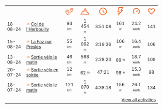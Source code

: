 <table>
    <tr>
        <th></th>
        <th></th>
        <th align="center"><img src="https://raw.githubusercontent.com/robiningelbrecht/strava-activities/master/public/distance.svg" width="30" alt="distance" title="distance"/></th>
        <th align="center"><img src="https://raw.githubusercontent.com/robiningelbrecht/strava-activities/master/public/elevation.svg" width="30" alt="elevation" title="elevation"/></th>
        <th align="center"><img src="https://raw.githubusercontent.com/robiningelbrecht/strava-activities/master/public/time.svg" width="30" alt="time" title="time"/></th>
        <th align="center"><img src="https://raw.githubusercontent.com/robiningelbrecht/strava-activities/master/public/average-watt.svg" width="30" alt="average watts" title="average watts"/></th>
        <th align="center"><img src="https://raw.githubusercontent.com/robiningelbrecht/strava-activities/master/public/average-speed.svg" width="30" alt="average speed" title="average speed"/></th>
        <th align="center"><img src="https://raw.githubusercontent.com/robiningelbrecht/strava-activities/master/public/heart-rate.svg" width="30" alt="average heart rate" title="average heart rate"/></th>
    </tr>
            <tr>
            <td>18-08-24</td>
            <td>
                <img src="https://raw.githubusercontent.com/robiningelbrecht/strava-activities/master/public/activity-ride.svg" width="12" alt="Col de l&#039;Herbouilly" title="Col de l&#039;Herbouilly"/>
<a href="https://www.strava.com/activities/12177896440" title="Kcal: 2648 | Gear: None ">Col de l&#039;Herbouilly</a>
            </td>
            <td align="center">93 <sup><sub>km</sub></sup></td>
            <td align="center">1 454 <sup><sub>m</sub></sup></td>
            <td align="center">3:51:08</td>
            <td align="center">161 <sup><sub>w</sub></sup></td>
            <td align="center">24.2 <sup><sub>km/h</sub></sup></td>
            <td align="center">141</td>
        </tr>
            <tr>
            <td>15-08-24</td>
            <td>
                <img src="https://raw.githubusercontent.com/robiningelbrecht/strava-activities/master/public/activity-ride.svg" width="12" alt="La Faz par Presles" title="La Faz par Presles"/>
<a href="https://www.strava.com/activities/12152301493" title="Kcal: 1577 | Gear: None ">La Faz par Presles</a>
            </td>
            <td align="center">55 <sup><sub>km</sub></sup></td>
            <td align="center">1 062 <sup><sub>m</sub></sup></td>
            <td align="center">3:19:36</td>
            <td align="center">106 <sup><sub>w</sub></sup></td>
            <td align="center">16.4 <sup><sub>km/h</sub></sup></td>
            <td align="center">106</td>
        </tr>
            <tr>
            <td>13-08-24</td>
            <td>
                <img src="https://raw.githubusercontent.com/robiningelbrecht/strava-activities/master/public/activity-ride.svg" width="12" alt="Sortie vélo le matin" title="Sortie vélo le matin"/>
<a href="https://www.strava.com/activities/12134834247" title="Kcal: 1027 | Gear: None ">Sortie vélo le matin</a>
            </td>
            <td align="center">46 <sup><sub>km</sub></sup></td>
            <td align="center">568 <sup><sub>m</sub></sup></td>
            <td align="center">2:28:23</td>
            <td align="center">89 <sup><sub>w</sub></sup></td>
            <td align="center">18.7 <sup><sub>km/h</sub></sup></td>
            <td align="center">109</td>
        </tr>
            <tr>
            <td>20-07-24</td>
            <td>
                <img src="https://raw.githubusercontent.com/robiningelbrecht/strava-activities/master/public/activity-ride.svg" width="12" alt="Sortie vélo en soirée" title="Sortie vélo en soirée"/>
<a href="https://www.strava.com/activities/11939290795" title="Kcal: 260 | Gear: None ">Sortie vélo en soirée</a>
            </td>
            <td align="center">12 <sup><sub>km</sub></sup></td>
            <td align="center">62 <sup><sub>m</sub></sup></td>
            <td align="center">47:21</td>
            <td align="center">98 <sup><sub>w</sub></sup></td>
            <td align="center">15.3 <sup><sub>km/h</sub></sup></td>
            <td align="center">98</td>
        </tr>
            <tr>
            <td>18-07-24</td>
            <td>
                <img src="https://raw.githubusercontent.com/robiningelbrecht/strava-activities/master/public/activity-ride.svg" width="12" alt="Sortie vélo le matin" title="Sortie vélo le matin"/>
<a href="https://www.strava.com/activities/11918878666" title="Kcal: 3009 | Gear: None ">Sortie vélo le matin</a>
            </td>
            <td align="center">121 <sup><sub>km</sub></sup></td>
            <td align="center">1 070 <sup><sub>m</sub></sup></td>
            <td align="center">4:38:18</td>
            <td align="center">156 <sup><sub>w</sub></sup></td>
            <td align="center">26.1 <sup><sub>km/h</sub></sup></td>
            <td align="center">134</td>
        </tr>
                <tr>
            <td colspan="8" align="right"><a href="https://github.com/robiningelbrecht/strava-activities#activities">View all activities</a></td>
        </tr>
    </table>
